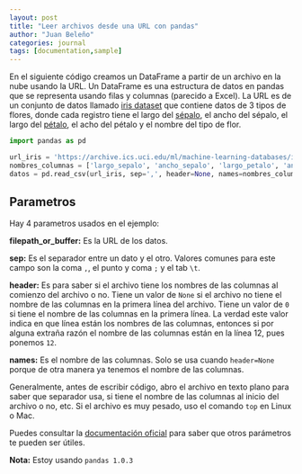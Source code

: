 ```yaml
---
layout: post
title: "Leer archivos desde una URL con pandas"
author: "Juan Beleño"
categories: journal
tags: [documentation,sample]
---
```


En el siguiente código creamos un DataFrame a partir de un archivo en la nube usando la URL. Un DataFrame es una estructura de datos en pandas que se representa usando filas y columnas (parecido a Excel). La URL es de un conjunto de datos llamado [iris dataset](https://archive.ics.uci.edu/ml/datasets/iris) que contiene datos de 3 tipos de flores, donde cada registro tiene el largo del [sépalo](https://es.wikipedia.org/wiki/S%C3%A9palo), el ancho del sépalo, el largo del [pétalo](https://es.wikipedia.org/wiki/P%C3%A9talo), el acho del pétalo y el nombre del tipo de flor.

```python
import pandas as pd

url_iris = 'https://archive.ics.uci.edu/ml/machine-learning-databases/iris/iris.data'
nombres_columnas = ['largo_sepalo', 'ancho_sepalo', 'largo_petalo', 'ancho_petalo', 'tipo_flor']
datos = pd.read_csv(url_iris, sep=',', header=None, names=nombres_columnas)
```

## Parametros
Hay 4 parametros usados en el ejemplo:

**filepath_or_buffer:** Es la URL de los datos.

**sep:** Es el separador entre un dato y el otro. Valores comunes para este campo son la coma `,`, el punto y coma `;` y el tab `\t`.

**header:** Es para saber si el archivo tiene los nombres de las columnas al comienzo del archivo o no. Tiene un valor de `None` si el archivo no tiene el nombre de las columnas en la primera línea del archivo. Tiene un valor de `0` si tiene el nombre de las columnas en la primera línea. La verdad este valor indica en que línea están los nombres de las columnas, entonces si por alguna extraña razón el nombre de las columnas están en la línea 12, pues ponemos `12`.

**names:** Es el nombre de las columnas. Solo se usa cuando `header=None` porque de otra manera ya tenemos el nombre de las columnas.

Generalmente, antes de escribir código, abro el archivo en texto plano para saber que separador usa, si tiene el nombre de las columnas al inicio del archivo o no, etc. Si el archivo es muy pesado, uso el comando `top` en Linux o Mac.

Puedes consultar la [documentación oficial](https://pandas.pydata.org/pandas-docs/stable/reference/api/pandas.read_csv.html) para saber que otros parámetros te pueden ser útiles.

**Nota:** Estoy usando `pandas 1.0.3`
